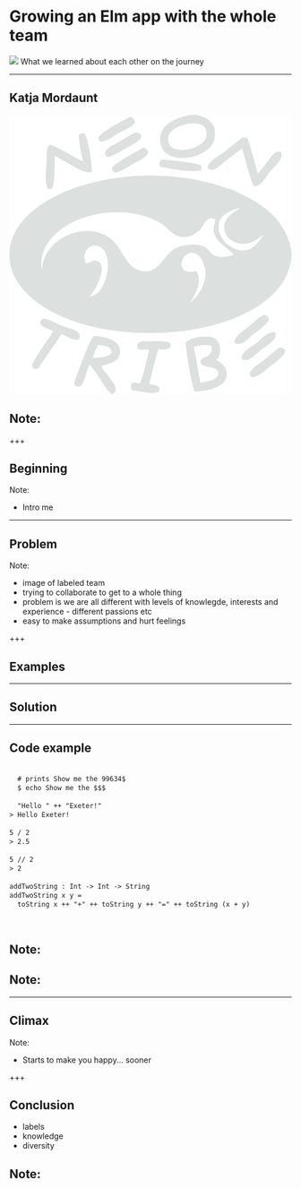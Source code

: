 # Growing an Elm app with the whole team
![](img/team-pic.png)
What we learned about each other on the journey

---

## Katja Mordaunt
![](img/neontribe-logo.png)

Note:
- 

+++

## Beginning

Note:
- Intro me


---

## Problem

Note:
- image of labeled team
- trying to collaborate to get to a whole thing
- problem is we are all different with levels of knowlegde, interests and experience - different passions etc
- easy to make assumptions and hurt feelings

+++ 

## Examples

---

## Solution

---

## Code example

<pre><code class="bash" data-line-numbers="5,10-12">
  # prints Show me the 99634$
  $ echo Show me the $$$

  "Hello " ++ "Exeter!"
> Hello Exeter!

5 / 2
> 2.5

5 // 2
> 2

addTwoString : Int -> Int -> String
addTwoString x y =
  toString x ++ "+" ++ toString y ++ "=" ++ toString (x + y)


</code></pre>

Note:
-


Note:
- 

---

## Climax

Note:
- Starts to make you happy... sooner


+++

## Conclusion

- labels <!-- .element class="fragment highlight-blue" data-fragment-index="1" -->
- knowledge <!-- .element class="fragment highlight-yellow" data-fragment-index="2" -->
- diversity <!-- .element class="fragment highlight-red" data-fragment-index="3" -->

Note:
-


